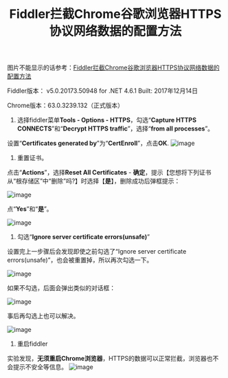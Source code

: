 ﻿---
layout:		post
category:	"soft"
title:		"Fiddler拦截Chrome谷歌浏览器HTTPS协议网络数据的配置方法"
tags:		[fiddler]
---

图片不能显示的话参考：[Fiddler拦截Chrome谷歌浏览器HTTPS协议网络数据的配置方法](https://blog.csdn.net/asmcvc/article/details/79099105)



Fiddler版本：
v5.0.20173.50948 for .NET 4.6.1
Built: 2017年12月14日

Chrome版本：63.0.3239.132（正式版本）

1. 选择fiddler菜单**Tools - Options - HTTPS**，勾选“**Capture HTTPS CONNECTS**”和“**Decrypt HTTPS traffic**”，选择“**from all processes**”。

设置“**Certificates generated by**”为“**CertEnroll**”，点击**OK**.
![image](https://img-my.csdn.net/uploads/201801/18/1516267845_7956.png)

1. 重置证书。

点击“**Actions**”，选择**Reset All Certificates** - **确定**，提示【您想将下列证书从“根存储区”中“删除”吗?】时选择【**是**】，删除成功后弹框提示：

![image](https://img-my.csdn.net/uploads/201801/18/1516267836_6976.png)

点“**Yes**”和“**是**”。

![image](https://img-my.csdn.net/uploads/201801/18/1516267851_4335.png)

1. 勾选“**Ignore server certificate errors(unsafe)**”

设置完上一步骤后会发现即使之前勾选了“Ignore server certificate errors(unsafe)”，也会被重置掉，所以再次勾选一下。

![image](https://img-my.csdn.net/uploads/201801/18/1516267275_3833.png)

如果不勾选，后面会弹出类似的对话框：

![image](https://img-my.csdn.net/uploads/201801/18/1516267323_5282.png)

事后再勾选上也可以解决。

![image](https://img-my.csdn.net/uploads/201801/18/1516267328_9048.png)

1. 重启fiddler

实验发现，**无须重启Chrome浏览器**，HTTPS的数据可以正常拦截，浏览器也不会提示不安全等信息。
![image](https://img-my.csdn.net/uploads/201801/18/1516267333_6632.png)